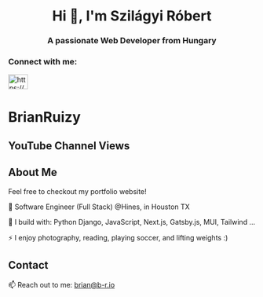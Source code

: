 <h1 align="center">Hi 👋, I'm Szilágyi Róbert</h1>
<h3 align="center">A passionate Web Developer from Hungary</h3>

<h3 align="left">Connect with me:</h3>
<p align="left">
<a href="https://fb.com/https://www.facebook.com/robert.szilagyi.944" target="blank"><img align="center" src="https://raw.githubusercontent.com/rahuldkjain/github-profile-readme-generator/master/src/images/icons/Social/facebook.svg" alt="https://www.facebook.com/robert.szilagyi.944" height="30" width="40" /></a>
</p>

<h1>BrianRuizy</h1>

<!-- YouTube Channel Views section -->
<h2>YouTube Channel Views</h2>

<!-- Add your YouTube channel views content here -->

<!-- About Me section -->
<h2>About Me</h2>

<p>Feel free to checkout my portfolio website!</p>
<p>🏢 Software Engineer (Full Stack) @Hines, in Houston TX</p>
<p>🧰 I build with: Python Django, JavaScript, Next.js, Gatsby.js, MUI, Tailwind ...</p>
<p>⚡ I enjoy photography, reading, playing soccer, and lifting weights :)</p>

<!-- Contact section -->
<h2>Contact</h2>

<p>📫 Reach out to me: <a href="mailto:brian@b-r.io">brian@b-r.io</a></p>
